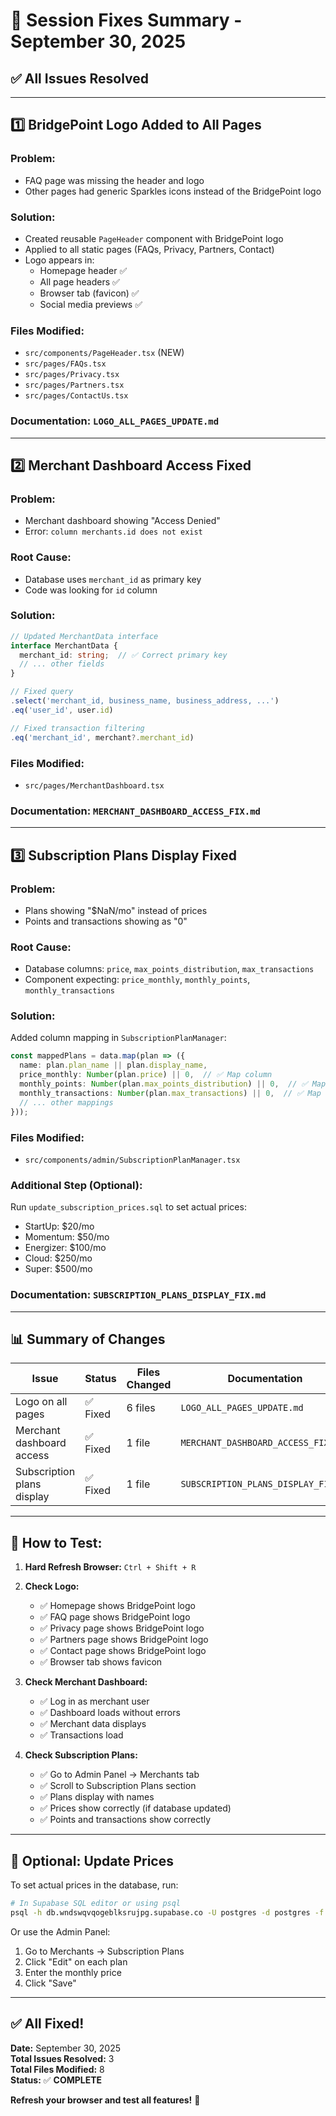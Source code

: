 # 🎉 Session Fixes Summary - September 30, 2025

## ✅ **All Issues Resolved**

---

## 1️⃣ **BridgePoint Logo Added to All Pages**

### **Problem:**
- FAQ page was missing the header and logo
- Other pages had generic Sparkles icons instead of the BridgePoint logo

### **Solution:**
- Created reusable `PageHeader` component with BridgePoint logo
- Applied to all static pages (FAQs, Privacy, Partners, Contact)
- Logo appears in:
  - Homepage header ✅
  - All page headers ✅
  - Browser tab (favicon) ✅
  - Social media previews ✅

### **Files Modified:**
- `src/components/PageHeader.tsx` (NEW)
- `src/pages/FAQs.tsx`
- `src/pages/Privacy.tsx`
- `src/pages/Partners.tsx`
- `src/pages/ContactUs.tsx`

### **Documentation:** `LOGO_ALL_PAGES_UPDATE.md`

---

## 2️⃣ **Merchant Dashboard Access Fixed**

### **Problem:**
- Merchant dashboard showing "Access Denied"
- Error: `column merchants.id does not exist`

### **Root Cause:**
- Database uses `merchant_id` as primary key
- Code was looking for `id` column

### **Solution:**
```typescript
// Updated MerchantData interface
interface MerchantData {
  merchant_id: string;  // ✅ Correct primary key
  // ... other fields
}

// Fixed query
.select('merchant_id, business_name, business_address, ...')
.eq('user_id', user.id)

// Fixed transaction filtering
.eq('merchant_id', merchant?.merchant_id)
```

### **Files Modified:**
- `src/pages/MerchantDashboard.tsx`

### **Documentation:** `MERCHANT_DASHBOARD_ACCESS_FIX.md`

---

## 3️⃣ **Subscription Plans Display Fixed**

### **Problem:**
- Plans showing "$NaN/mo" instead of prices
- Points and transactions showing as "0"

### **Root Cause:**
- Database columns: `price`, `max_points_distribution`, `max_transactions`
- Component expecting: `price_monthly`, `monthly_points`, `monthly_transactions`

### **Solution:**
Added column mapping in `SubscriptionPlanManager`:
```typescript
const mappedPlans = data.map(plan => ({
  name: plan.plan_name || plan.display_name,
  price_monthly: Number(plan.price) || 0,  // ✅ Map column
  monthly_points: Number(plan.max_points_distribution) || 0,  // ✅ Map column
  monthly_transactions: Number(plan.max_transactions) || 0,  // ✅ Map column
  // ... other mappings
}));
```

### **Files Modified:**
- `src/components/admin/SubscriptionPlanManager.tsx`

### **Additional Step (Optional):**
Run `update_subscription_prices.sql` to set actual prices:
- StartUp: $20/mo
- Momentum: $50/mo
- Energizer: $100/mo
- Cloud: $250/mo
- Super: $500/mo

### **Documentation:** `SUBSCRIPTION_PLANS_DISPLAY_FIX.md`

---

## 📊 **Summary of Changes**

| Issue | Status | Files Changed | Documentation |
|-------|--------|---------------|---------------|
| Logo on all pages | ✅ Fixed | 6 files | `LOGO_ALL_PAGES_UPDATE.md` |
| Merchant dashboard access | ✅ Fixed | 1 file | `MERCHANT_DASHBOARD_ACCESS_FIX.md` |
| Subscription plans display | ✅ Fixed | 1 file | `SUBSCRIPTION_PLANS_DISPLAY_FIX.md` |

---

## 🔄 **How to Test:**

1. **Hard Refresh Browser:** `Ctrl + Shift + R`

2. **Check Logo:**
   - ✅ Homepage shows BridgePoint logo
   - ✅ FAQ page shows BridgePoint logo
   - ✅ Privacy page shows BridgePoint logo
   - ✅ Partners page shows BridgePoint logo
   - ✅ Contact page shows BridgePoint logo
   - ✅ Browser tab shows favicon

3. **Check Merchant Dashboard:**
   - ✅ Log in as merchant user
   - ✅ Dashboard loads without errors
   - ✅ Merchant data displays
   - ✅ Transactions load

4. **Check Subscription Plans:**
   - ✅ Go to Admin Panel → Merchants tab
   - ✅ Scroll to Subscription Plans section
   - ✅ Plans display with names
   - ✅ Prices show correctly (if database updated)
   - ✅ Points and transactions show correctly

---

## 📝 **Optional: Update Prices**

To set actual prices in the database, run:

```bash
# In Supabase SQL editor or using psql
psql -h db.wndswqvqogeblksrujpg.supabase.co -U postgres -d postgres -f update_subscription_prices.sql
```

Or use the Admin Panel:
1. Go to Merchants → Subscription Plans
2. Click "Edit" on each plan
3. Enter the monthly price
4. Click "Save"

---

## ✅ **All Fixed!**

**Date:** September 30, 2025  
**Total Issues Resolved:** 3  
**Total Files Modified:** 8  
**Status:** ✅ **COMPLETE**

**Refresh your browser and test all features!** 🎉

